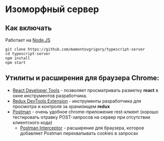 # Изоморфный сервер

## Как включать

Работает на [Node.JS](https://nodejs.org/en/)

    git clone https://github.com/mamontovgrigory/typescript-server
	cd typescript-server
	npm install
	npm start

## Утилиты и расширения для браузера Chrome:
* [React Developer Tools](https://chrome.google.com/webstore/detail/react-developer-tools/fmkadmapgofadopljbjfkapdkoienihi) - позволяет просматривать разметку **react** в окне инструментов разработчика.
* [Redux DevTools Extension](https://chrome.google.com/webstore/detail/redux-devtools/lmhkpmbekcpmknklioeibfkpmmfibljd) - инструменты разработчика для просмотра и контроля за хранилищем **redux**
* [Postman](https://chrome.google.com/webstore/detail/postman/fhbjgbiflinjbdggehcddcbncdddomop) - очень удобное chrome-приложение rest-клиент (хорошо тестировать отравку POST-запросов на сервер при отсутствии клиентского кода)
  * [Postman Interceptor](https://chrome.google.com/webstore/detail/postman-interceptor/aicmkgpgakddgnaphhhpliifpcfhicfo) - расширение для браузера, которое добавляет Postman перехватывать cookies в запросах 